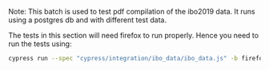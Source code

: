 Note:
This batch is used to test pdf compilation of the ibo2019 data. It runs using a postgres db and with different test data.

The tests in this section will need firefox to run properly. Hence you need to run the tests using:
```bash
cypress run --spec "cypress/integration/ibo_data/ibo_data.js" -b firefox --headless
```
